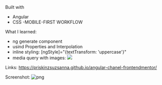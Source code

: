 Built with

- Angular
- CSS
 -MOBILE-FIRST WORKFLOW

What I learned:

- ng generate component
- usind Properties and Interpolation
- inline styling: [ngStyle]="{textTransform: 'uppercase'}"
- media query with images: 
      <picture>
        <source media="(min-width: 600px)" srcset="assets/images/image-product-desktop.jpg">
        <img src="assets/images/image-product-mobile.jpg" />
    </picture>


Links: https://priskinzsuzsanna.github.io/angular-chanel-frontendmentor/

Screenshot: ![png](https://github.com/PriskinZsuzsanna/angular-photo-gallery/assets/121173949/2351ce15-6093-4979-b796-1680b6a1bde4)

